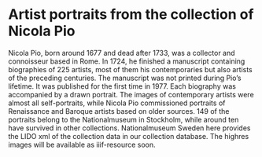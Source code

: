 # Artist portraits from the collection of Nicola Pio
 
Nicola Pio, born around 1677 and dead after 1733, was a collector and connoisseur based in Rome. In 1724, he finished a manuscript containing biographies of 225 artists, most of them his contemporaries but also artists of the preceding centuries. The manuscript was not printed during Pio’s lifetime. It was published for the first time in 1977. Each biography was accompanied by a drawn portrait. The images of contemporary artists were almost all self-portraits, while Nicola Pio commissioned portraits of Renaissance and Baroque artists based on older sources. 149 of the portraits belong to the Nationalmuseum in Stockholm, while around ten have survived in other collections.
Nationalmuseum Sweden here provides the LIDO xml of the collection data in our collection database. The highres images will be available as iiif-resource soon. 
